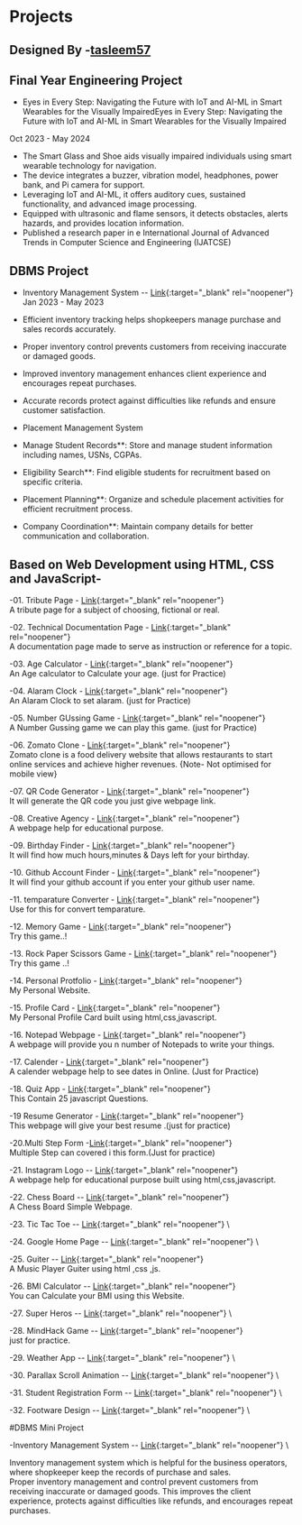 # Projects
## Designed By  -[tasleem57][Link100]
[Link100]:https://github.com/tasleem57/

## Final Year Engineering Project

- Eyes in Every Step: Navigating the Future with IoT and AI-ML in Smart Wearables for the Visually ImpairedEyes in Every Step: Navigating the Future with IoT and AI-ML in Smart Wearables for the Visually Impaired

Oct 2023 - May 2024

- The Smart Glass and Shoe aids visually impaired individuals using smart wearable technology for navigation.
- The device integrates a buzzer, vibration model, headphones, power bank, and Pi camera for support.
- Leveraging IoT and AI-ML, it offers auditory cues, sustained functionality, and advanced image processing.
- Equipped with ultrasonic and flame sensors, it detects obstacles, alerts hazards, and provides location information.
- Published a research paper in e International Journal of Advanced Trends in Computer Science and Engineering (IJATCSE)
  
## DBMS Project

- Inventory Management System -- [Link][Link33]{:target="_blank" rel="noopener"}  \
Jan 2023 - May 2023

- Efficient inventory tracking helps shopkeepers manage purchase and sales records accurately.
- Proper inventory control prevents customers from receiving inaccurate or damaged goods.
- Improved inventory management enhances client experience and encourages repeat purchases.
- Accurate records protect against difficulties like refunds and ensure customer satisfaction.

- Placement Management System

- Manage Student Records**: Store and manage student information including names, USNs, CGPAs.
- Eligibility Search**: Find eligible students for recruitment based on specific criteria.
- Placement Planning**: Organize and schedule placement activities for efficient recruitment process.
- Company Coordination**: Maintain company details for better communication and collaboration.


## Based on Web Development using HTML, CSS and JavaScript-

-01. Tribute Page - [Link][Link1]{:target="_blank" rel="noopener"} \
A tribute page for a subject of choosing, fictional or real.

-02. Technical Documentation Page - [Link][Link2]{:target="_blank" rel="noopener"} \
A documentation page made to serve as instruction or reference for a topic.

-03. Age Calculator - [Link][Link3]{:target="_blank" rel="noopener"} \
An Age calculator to Calculate your age. (just for Practice)

-04. Alaram Clock - [Link][Link4]{:target="_blank" rel="noopener"} \
An Alaram Clock to set alaram. (just for Practice)

-05. Number GUssing Game - [Link][Link5]{:target="_blank" rel="noopener"} \
A Number Gussing game we can play this game. (just for Practice)

-06. Zomato Clone - [Link][Link6]{:target="_blank" rel="noopener"}  \
Zomato clone is a food delivery website that allows restaurants to start online services and achieve higher revenues.
{Note- Not optimised for mobile view}

-07. QR Code Generator - [Link][Link7]{:target="_blank" rel="noopener"}  \
It will generate the QR code you just give webpage link.

-08. Creative Agency - [Link][Link8]{:target="_blank" rel="noopener"}  \
A webpage help for educational purpose.

-09. Birthday Finder - [Link][Link9]{:target="_blank" rel="noopener"}  \
It will find how much hours,minutes & Days left for your birthday.

-10. Github Account Finder - [Link][Link10]{:target="_blank" rel="noopener"}  \
It will find your github account if you enter your github user name.

-11. temparature Converter  - [Link][Link11]{:target="_blank" rel="noopener"}  \
Use for this for convert temparature.


-12. Memory Game - [Link][Link12]{:target="_blank" rel="noopener"}  \
Try this game..!


-13. Rock Paper Scissors Game - [Link][Link13]{:target="_blank" rel="noopener"}  \
Try this game ..!


-14. Personal Protfolio - [Link][Link14]{:target="_blank" rel="noopener"}  \
My Personal Website. 


-15. Profile Card - [Link][Link15]{:target="_blank" rel="noopener"}  \
My Personal Profile Card built using html,css,javascript.


-16. Notepad Webpage - [Link][Link16]{:target="_blank" rel="noopener"}  \
A webpage will provide you n number of Notepads to write your things.


-17. Calender  - [Link][Link17]{:target="_blank" rel="noopener"}  \
A  calender webpage help to see dates in Online. (Just for Practice)

-18. Quiz App - [Link][Link18]{:target="_blank" rel="noopener"}  \
This Contain 25 javascript Questions.

-19 Resume Generator - [Link][Link19]{:target="_blank" rel="noopener"}  \
This webpage will give your best resume .(just for practice)

-20.Multi Step Form -[Link][Link20]{:target="_blank" rel="noopener"}  \
Multiple Step can covered i this form.(Just for practice)

-21. Instagram Logo -- [Link][Link21]{:target="_blank" rel="noopener"}  \
A webpage help for educational purpose built using html,css,javascript.

-22. Chess Board -- [Link][Link22]{:target="_blank" rel="noopener"}  \
A Chess Board Simple Webpage.

-23. Tic Tac Toe -- [Link][Link23]{:target="_blank" rel="noopener"}  \

-24. Google Home Page -- [Link][Link24]{:target="_blank" rel="noopener"}  \

-25. Guiter -- [Link][Link25]{:target="_blank" rel="noopener"}  \
A Music Player Guiter using html ,css ,js.

-26. BMI Calculator -- [Link][Link26]{:target="_blank" rel="noopener"}  \
You can Calculate your BMI using this Website.

-27. Super Heros -- [Link][Link27]{:target="_blank" rel="noopener"}  \

-28. MindHack Game -- [Link][Link28]{:target="_blank" rel="noopener"}  \
just for practice.

-29. Weather App -- [Link][Link29]{:target="_blank" rel="noopener"}  \

-30. Parallax Scroll Animation -- [Link][Link30]{:target="_blank" rel="noopener"}  \

-31. Student Registration Form -- [Link][Link31]{:target="_blank" rel="noopener"}  \

-32. Footware Design -- [Link][Link32]{:target="_blank" rel="noopener"}  \


#DBMS Mini Project

-Inventory Management System -- [Link][Link33]{:target="_blank" rel="noopener"}  \

Inventory management system which is helpful for the business operators, where shopkeeper keep the records of purchase and sales.\
Proper inventory management and control prevent customers from receiving inaccurate or damaged goods. This improves the client experience, protects against difficulties like refunds, and encourages repeat purchases.



[Link1]: https://tasleem57.github.io/Tribute-page-TSproject3//
[Link2]: https://tasleem57.github.io/Technical-Documentation-Page-TSproject5//
[Link3]: https://tasleem57.github.io/AGE-Calculator-TSproject6//
[Link4]: https://tasleem57.github.io/alaramclock1-TSproject1//
[Link5]: https://tasleem57.github.io/Numberguessinggame--TSProject2//
[Link6]: https://tasleem57.github.io/Zomatoclone-TSproject4//
[Link7]: https://tasleem57.github.io/QRCode-Generator//
[Link8]: https://tasleem57.github.io/Creative-Agency//
[Link9]: https://tasleem57.github.io/BirthDay-Finder//
[Link10]: https://tasleem57.github.io/Github-Account-Search//
[Link11]: https://tasleem57.github.io/converttemparature//
[Link12]:https://tasleem57.github.io/MemoryGAme//
[Link13]:https://tasleem57.github.io/Rock-Paper-Scissors-Game// 
[Link14]:https://tscompany57.github.io/Tasleem// 
[Link15]:https://tasleem57.github.io/Tasleem-ProfileCard// 
[Link16]:https://tasleem57.github.io/Notes-App// 
[Link17]:https://tasleem57.github.io/Calender// 
[Link18]:https://tasleem57.github.io/Quiz-App// 
[Link19]:https://tasleem57.github.io/ResumeGenerator//
[Link20]:https://tasleem57.github.io/Multi-Step-Form// 
[Link21]:https://tasleem57.github.io/Instagram-Logo-Using-HTML/
[Link22]: https://tasleem57.github.io/Chess-Board/
[Link23]: https://tasleem57.github.io/Tic-Tac-Toe/
[Link24]: https:https://tasleem57.github.io/Google-Home-Page/
[Link25]: https://tasleem57.github.io/Guitar/
[Link26]: https://tasleem57.github.io/BMI-Calculator/
[Link27]: https://tasleem57.github.io/Super-Heros/
[Link28]: https://tasleem57.github.io/MindHack-Game/
[Link29]: https://tasleem57.github.io/Weather-app/
[Link30]: https://tasleem57.github.io/Parallax-scroll-animation/
[Link31]: https://tasleem57.github.io/Student-Registration-Form/
[Link32]: https://tasleem57.github.io/Shoes-Footware-Design/
[link33]:https://github.com/tasleem57/Inventory-Management-System/
